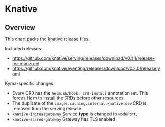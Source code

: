 # Knative

## Overview

This chart packs the [knative](https://github.com/knative/docs) release files.

Included releases:
 * https://github.com/knative/serving/releases/download/v0.2.1/release-no-mon.yaml
 * https://github.com/knative/eventing/releases/download/v0.2.0/release.yaml

Kyma-specific changes:
 * Every CRD has the `helm.sh/hook: crd-install` annotation set. This forces Helm to install the CRDs before other resources.
 * The duplicate of the `images.caching.internal.knative.dev` CRD is removed from the serving release.
 * `knative-ingressgateway` Service **type** is changed to `NodePort`.
 * `knative-shared-gateway` Gateway has TLS enabled
